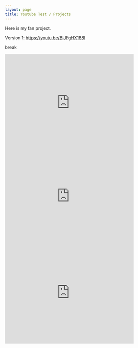```yaml
---
layout: page
title: Youtube Test / Projects
---
```


Here is my fan project.

Version 1:
https://youtu.be/BIJFgHX188I

break

<iframe width="420" height="315" src="https://youtu.be/BIJFgHX188I" frameborder="0" allowfullscreen></iframe>

<iframe width="420" height="315" src="https://www.youtube.com/watch?v=BIJFgHX188I&feature=youtu.be" frameborder="0" allowfullscreen></iframe>

<iframe width="420" height="315" src="https://www.youtube.com/watch?v=rWv1UQkQ6Pc" frameborder="0" allowfullscreen></iframe>
